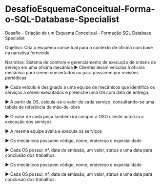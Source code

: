 # DesafioEsquemaConceitual-Forma-o-SQL-Database-Specialist
Desafio - Criação de um Esquema Conceitual - Formação SQL Database Specialist

Objetivo:
Cria o esquema conceitual para o contexto de oficina com base na narrativa fornecida

Narrativa:
Sistema de controle e gerenciamento de execução de ordens de serviço em uma oficina mecânica
► Clientes levam veículos à oficina mecânica para serem consertados ou para passarem por revisões  periódicas

► Cada veículo é designado a uma equipe de mecânicos que identifica os serviços a serem executados e preenche uma OS com data de entrega.

► A partir da OS, calcula-se o valor de cada serviço, consultando-se uma tabela de referência de mão-de-obra

► O valor de cada peça também irá compor a OSO cliente autoriza a execução dos serviços

► A mesma equipe avalia e executa os serviços

► Os mecânicos possuem código, nome, endereço e especialidade

► Cada OS possui: n°, data de emissão, um valor, status e uma data para conclusão dos trabalhos.

► Os mecânicos possuem código, nome, endereço e especialidade

► Cada OS possui: n°, data de emissão, um valor, status e uma data para conclusão dos trabalhos.

